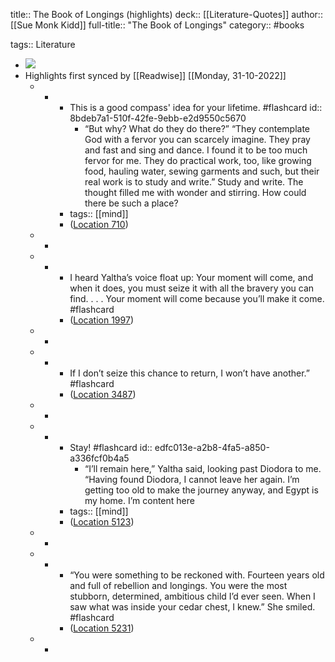 title:: The Book of Longings (highlights)
deck:: [[Literature-Quotes]]
author:: [[Sue Monk Kidd]]
full-title:: "The Book of Longings"
category:: #books

tags:: Literature

- ![](https://m.media-amazon.com/images/I/91UOcYn3bKL._SY160.jpg)
- Highlights first synced by [[Readwise]] [[Monday, 31-10-2022]]
	- -
		- This is a good compass' idea for your lifetime. #flashcard
		  id:: 8bdeb7a1-510f-42fe-9ebb-e2d9550c5670
			- “But why? What do they do there?” “They contemplate God with a fervor you can scarcely imagine. They pray and fast and sing and dance. I found it to be too much fervor for me. They do practical work, too, like growing food, hauling water, sewing garments and such, but their real work is to study and write.” Study and write. The thought filled me with wonder and stirring. How could there be such a place?
		- tags:: [[mind]]
		- ([Location 710](https://readwise.io/to_kindle?action=open&asin=B07Z4LLBQ4&location=710))
	- -
	- -
		- I heard Yaltha’s voice float up: Your moment will come, and when it does, you must seize it with all the bravery you can find. . . . Your moment will come because you’ll make it come. #flashcard
		- ([Location 1997](https://readwise.io/to_kindle?action=open&asin=B07Z4LLBQ4&location=1997))
	- -
	- -
		- If I don’t seize this chance to return, I won’t have another.” #flashcard
		- ([Location 3487](https://readwise.io/to_kindle?action=open&asin=B07Z4LLBQ4&location=3487))
	- -
	- -
		- Stay! #flashcard
		  id:: edfc013e-a2b8-4fa5-a850-a336fcf0b4a5
			- “I’ll remain here,” Yaltha said, looking past Diodora to me. “Having found Diodora, I cannot leave her again. I’m getting too old to make the journey anyway, and Egypt is my home. I’m content here
		- tags:: [[mind]]
		- ([Location 5123](https://readwise.io/to_kindle?action=open&asin=B07Z4LLBQ4&location=5123))
	- -
	- -
		- “You were something to be reckoned with. Fourteen years old and full of rebellion and longings. You were the most stubborn, determined, ambitious child I’d ever seen. When I saw what was inside your cedar chest, I knew.” She smiled. #flashcard
		- ([Location 5231](https://readwise.io/to_kindle?action=open&asin=B07Z4LLBQ4&location=5231))
	- -